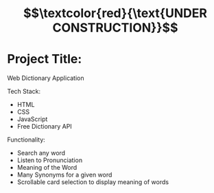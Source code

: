 # $$\textcolor{red}{\text{UNDER CONSTRUCTION}}$$

# Project Title:

Web Dictionary Application

Tech Stack:

- HTML
- CSS
- JavaScript 
- Free Dictionary API

Functionality:

- Search any word
- Listen to Pronunciation
- Meaning of the Word
- Many Synonyms for a given word
- Scrollable card selection to display meaning of words
